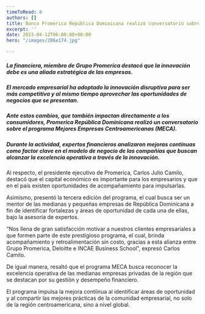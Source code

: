 ```yaml
---
timeToRead: 8
authors: []
title: Banco Promerica República Dominicana realizó conversatorio sobre programa MECA
excerpt: ''
date: 2023-04-12T06:00:00+00:00
hero: "/images/286x174.jpg"

---
```

##### La financiera, miembro de Grupo Promerica destacó que la innovación debe es una aliada estratégica de las empresas.

##### El mercado empresarial ha adoptado la innovación disruptiva para ser más competitiva y al mismo tiempo aprovechar las oportunidades de negocios que se presentan.

##### Ante estos cambios, que también impactan directamente a los consumidores, Promerica República Dominicana realizó un conversatorio sobre el programa Mejores Empresas Centroamericanas (MECA).

##### Durante la actividad, expertos financieros analizaron mejoras continuas como factor clave en el modelo de negocio de las compañías que buscan alcanzar la excelencia operativa a través de la innovación.

Al respecto, el presidente ejecutivo de Promerica, Carlos Julio Camilo, destacó que el capital económico es importante para los empresarios y que en el país existen oportunidades de acompañamiento para impulsarlas.

Asimismo, presentó la tercera edición del programa, el cual busca ser un mentor de las medianas y pequeñas empresas de República Dominicana a fin de identificar fortalezas y áreas de oportunidad de cada una de ellas, bajo la asesoría de expertos.

“Nos llena de gran satisfacción motivar a nuestros clientes empresariales a que formen parte de este prestigioso programa, el cual, brinda acompañamiento y retroalimentación sin costo, gracias a esta alianza entre Grupo Promerica, Deloitte e INCAE Business School”, expresó Carlos Camilo.

De igual manera, resaltó que el programa MECA busca reconocer la excelencia operativa de las medianas empresas privadas de la región que se destacan por su gestión y desempeño financiero.

El programa impulsa la mejora contíinua al identificar áreas de oportunidad y al compartir las mejores prácticas de la comunidad empresarial, no solo de la región centroamericana, sino a nivel global.
